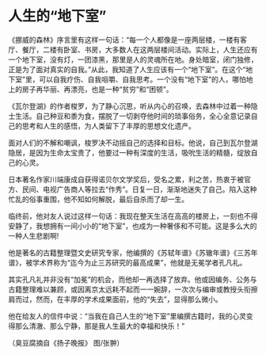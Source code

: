 # 人生的“地下室”

《挪威的森林》序言里有这样一句话：“每一个人都像是一座两层楼，一楼有客厅、餐厅，二楼有卧室、书房，大多数人在这两层楼间活动。实际上，人生还应有一个地下室，没有灯，一团漆黑，那里是人的灵魂所在地。身处暗室，闭门独修，正是为了面对真实的自我。”从此，我知道了人生应该有一个“地下室”。在这个“地下室”里，可以自我疗伤、自我咀嚼、自我思考。一个没有“地下室”的人，哪怕地上的房子再华丽、再漂亮，也是一种“贫穷”和“困顿”。 

《瓦尔登湖》的作者梭罗，为了静心沉思，听从内心的召唤，去森林中过着一种隐士生活。自己种豆和黍为食，摆脱了一切剥夺他时间的琐事俗务，全心全意记录自己的思考和人生的感悟，为人类留下了丰厚的思想文化遗产。 

面对人们的不解和嘲讽，梭罗决不动摇自己的选择和目标。他说，自己到瓦尔登湖隐居，是因为生命太宝贵了，他要过一种有深度的生活，吸吮生活的精髓，绽放自己的心灵。 

日本著名作家川端康成自获得诺贝尔文学奖后，受名之累，利之苦，热衷于被官方、民间、电视广告商人等拉去“作秀”。日复一日，渐渐地迷失了自己。陷入这种忙乱的俗事重围，他不知如何解脱，最后自杀而了却一生。 

临终前，他对友人说过这样一句话：我现在整天生活在高高的楼房上，一刻也不得安静了，我想拥有一间小小的“地下室”，也成为一种奢侈和不可能。这是多么大的一种人生悲剧啊! 

他是著名的古籍整理暨文史研究专家，他编撰的《苏轼年谱》《苏辙年谱》《三苏年谱》，被学术界称为“迄今为止三苏研究的最高成果”，他就是无冕学者孔凡礼。 

其实孔凡礼并非没有“加冕”的机会，而他却一再选择了放弃。他或因编务、公务与古籍整理难以兼顾，或因离京太远耗不起而一一婉辞，一次次与编审或教授头衔擦肩而过，然而，在丰厚的学术成果面前，他的“失去”，显得那么微小。 

他在给友人的信件中说：“当我在自己人生的“地下室”里编撰古籍时，我的心灵变得那么清澈、那么宁静，那是我人生最大的幸福和快乐！” 

（臭豆腐摘自《扬子晚报》 图/张翀）